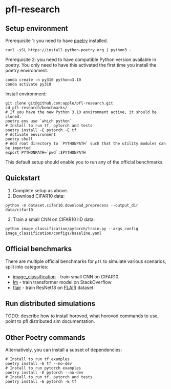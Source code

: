 # pfl-research

## Setup environment

Prerequisite 1: you need to have [poetry](https://python-poetry.org/docs/#installation) installed.
```
curl -sSL https://install.python-poetry.org | python3 -
```

Prerequisite 2: you need to have compatible Python version available in poetry.
You only need to have this activated the first time you install the poetry environment.
```
conda create -n py310 python=3.10
conda activate py310
```

Install environment:

```
git clone git@github.com:apple/pfl-research.git
cd pfl-research/benchmarks/
# If you have the new Python 3.10 environment active, it should be cloned.
poetry env use `which python`
# Install to run tf, pytorch and tests
poetry install -E pytorch -E tf
# Activate environment
poetry shell
# Add root directory to `PYTHONPATH` such that the utility modules can be imported
export PYTHONPATH=`pwd`:$PYTHONPATH
```

This default setup should enable you to run any of the official benchmarks.

## Quickstart

1. Complete setup as above.
2. Download CIFAR10 data:
```
python -m dataset.cifar10.download_preprocess --output_dir data/cifar10
```
3. Train a small CNN on CIFAR10 IID data:
```
python image_classification/pytorch/train.py --args_config image_classification/configs/baseline.yaml
```

## Official benchmarks

There are multiple official benchmarks for `pfl` to simulate various scenarios, split into categories:
* [image_classification](./image_classification) - train small CNN on CIFAR10.
* [lm](./lm) - train transformer model on StackOverflow
* [flair](./flair) - train ResNet18 on [FLAIR]() dataset.

## Run distributed simulations

TODO: describe how to install horovod, what horovod commands to use, point to pfl distributed sim documentation.

## Other Poetry commands

Alternatively, you can install a subset of dependencies:

```
# Install to run tf examples
poetry install -E tf --no-dev
# Install to run pytorch examples
poetry install -E pytorch --no-dev
# Install to run tf, pytorch and tests
poetry install -E pytorch -E tf
```
